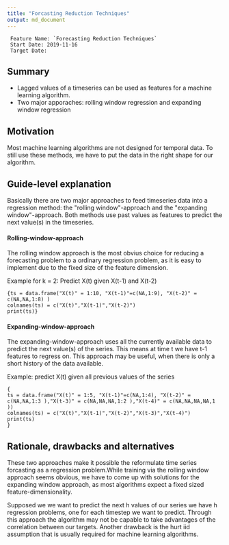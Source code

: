 ```yaml
---
title: "Forcasting Reduction Techniques"
output: md_document
---
```

```
 Feature Name: `Forecasting Reduction Techniques`
 Start Date: 2019-11-16
 Target Date:
 ```

## Summary
[summary]: #summary
 
 - Lagged values of a timeseries can be used as features for a machine learning algorithm.
 - Two major apporaches: rolling window regression and expanding window regression

## Motivation
[motivation]: #motivation

Most machine learning algorithms are not designed for temporal data. To still use these methods, we have to put the data in the right shape for our algorithm.


## Guide-level explanation
[guide-level-explanation]: #guide-level-explanation

Basically there are two major approaches to feed timeseries data into a regression method: the "rolling window"-approach and the "expanding window"-approach. Both methods use past values as features to predict the next value(s) in the timeseries.

#### Rolling-window-approach
[Rolling-window-approach]: #Rolling-window-approach

The rolling window approach is the most obvius choice for reducing a forecasting problem to a ordinary regression problem, as it is easy to implement due to the fixed size of the feature dimension.

 Example for k = 2: Predict X(t) given X(t-1) and X(t-2)

```{r, echo=FALSE}
{ts = data.frame("X(t)" = 1:10, "X(t-1)"=c(NA,1:9), "X(t-2)" = c(NA,NA,1:8) )
colnames(ts) = c("X(t)","X(t-1)","X(t-2)")
print(ts)}
```

#### Expanding-window-approach
[Expanding-window-approach]: #Expanding-window-approach

The expanding-window-approach uses all the currently available data to predict the next value(s) of the series. This means at time t we have t-1 features to regress on. This approach may be useful, when there is only a short history of the data available.

Example: predict X(t) given all previous values of the series
```{r, echo=FALSE}
{
ts = data.frame("X(t)" = 1:5, "X(t-1)"=c(NA,1:4), "X(t-2)" = c(NA,NA,1:3 ),"X(t-3)" = c(NA,NA,NA,1:2 ),"X(t-4)" = c(NA,NA,NA,NA,1 ))
colnames(ts) = c("X(t)","X(t-1)","X(t-2)","X(t-3)","X(t-4)")
print(ts)
}
```



## Rationale, drawbacks and alternatives
[rationale-and-alternatives]: #rationale-and-alternatives

These two approaches make it possible the reformulate time series forcasting as a regression problem.While training via the rolling window approach seems obvious, we have to come up with solutions for the expanding window approach, as most algorithms expect a fixed sized feature-dimensionality.

Supposed we we want to predict the next h values of our series we have h regression problems, one for each timestep we want to predict. Through this approach the algorithm may not be capable to take advantages of the correlation between our targets. Another drawback is the hurt iid assumption that is usually required for machine learning algorithms.

